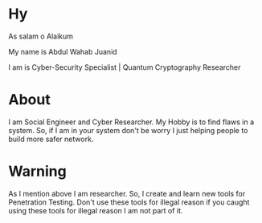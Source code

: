 # Hy

As salam o Alaikum

My name is Abdul Wahab Juanid

I am is Cyber-Security Specialist | Quantum Cryptography Researcher 

# About

I am Social Engineer and Cyber Researcher. My Hobby is to find flaws in a system. So, if I am in your system don't be worry I just helping people to build more safer network.

# Warning 

As I mention above I am researcher. So, I create and learn new tools for Penetration Testing. Don't use these tools for illegal reason if you caught using these tools for illegal reason I am not part of it.

